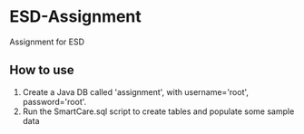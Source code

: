 # ESD-Assignment
Assignment for ESD

## How to use
1. Create a Java DB called 'assignment', with username='root', password='root'.
2. Run the SmartCare.sql script to create tables and populate some sample data
    